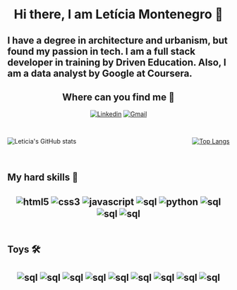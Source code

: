 <h1 align="center"> Hi there, I am Letícia Montenegro 👋 </h1>

<h2>I have a degree in architecture and urbanism, but found my passion in tech. I am a full stack developer in training by Driven Education. Also, I am a data analyst by Google at Coursera.</h2>

<h2 align="center"> Where can you find me 📲 </h2>

<div align="center">

[![Linkedin](https://img.shields.io/badge/LinkedIn-0077B5?style=for-the-badge&logo=linkedin&logoColor=white)](https://www.linkedin.com/in/let%C3%ADcia-montenegro-214b6b226/)
[![Gmail](https://img.shields.io/badge/Gmail-D14836?style=for-the-badge&logo=gmail&logoColor=white)](https://mail.google.com/mail/u/0/?tab=rm&ogbl#inbox?compose=CllgCKCFSxDsZBnjjLNdLCrfRlFDPgMkCmsSPZjfWWjpmfNhFkQzMJxNFMvGQDvgHSLMjfHfKMg)

</div>

<br>

<div style="display: flex; justify-content:space-between; align-items:center;">

![Leticia's GitHub stats](https://github-readme-stats.vercel.app/api?username=montenegroleticia&theme=tokyonight&show_icons=true)

[![Top Langs](https://github-readme-stats.vercel.app/api/top-langs/?username=montenegroleticia&layout=compact)](https://github.com/montenegroleticia/github-readme-stats)

</div>

<br>

<h2> My hard skills 🔧 <h2>
    
<div align ="center">
    <img align = "center" alt = "html5" src = "https://img.shields.io/badge/HTML5-E34F26?style=for-the-badge&logo=html5&logoColor=white" />
    <img align = "center" alt = "css3" src = "https://img.shields.io/badge/CSS3-1572B6?style=for-the-badge&logo=css3&logoColor=white" />
    <img align = "center" alt = "javascript" src = "https://img.shields.io/badge/JavaScript-323330?style=for-the-badge&logo=javascript&logoColor=F7DF1E" />
    <img align = "center" alt = "sql" src = "https://img.shields.io/badge/React-20232A?style=for-the-badge&logo=react&logoColor=61DAFB "/>
    <img align = "center" alt = "python" src = "https://img.shields.io/badge/Python-3776AB?style=for-the-badge&logo=python&logoColor=white" />
    <img align = "center" alt = "sql" src = "https://img.shields.io/badge/MySQL-005C84?style=for-the-badge&logo=mysql&logoColor=white" />
    <img align = "center" alt = "sql" src = "https://img.shields.io/badge/R-276DC3?style=for-the-badge&logo=r&logoColor=white" />
    <img align = "center" alt = "sql" src = "https://img.shields.io/badge/MongoDB-4EA94B?style=for-the-badge&logo=mongodb&logoColor=white" />
</div>

<br>

<h2> Toys 🛠️​ <h2>

<div align="center">
    <img align = "center" alt = "sql" src = "https://img.shields.io/badge/Figma-F24E1E?style=for-the-badge&logo=figma&logoColor=white" />
    <img align = "center" alt = "sql" src = "https://img.shields.io/badge/GIT-E44C30?style=for-the-badge&logo=git&logoColor=white" />
    <img align = "center" alt = "sql" src = "https://img.shields.io/badge/Ubuntu-E95420?style=for-the-badge&logo=ubuntu&logoColor=white" />
    <img align = "center" alt = "sql" src = "https://img.shields.io/badge/Jupyter-F37626.svg?&style=for-the-badge&logo=Jupyter&logoColor=white" />
    <img align = "center" alt = "sql" src = "https://img.shields.io/badge/VSCode-0078D4?style=for-the-badge&logo=visual%20studio%20code&logoColor=white" />
    <img align = "center" alt = "sql" src = "https://img.shields.io/badge/RStudio-75AADB?style=for-the-badge&logo=RStudio&logoColor=white" />
    <img align = "center" alt = "sql" src = "https://img.shields.io/badge/Windows-0078D6?style=for-the-badge&logo=windows&logoColor=white" />
    <img align = "center" alt = "sql" src = "https://img.shields.io/badge/GitHub-100000?style=for-the-badge&logo=github&logoColor=white" />
    <img align = "center" alt = "sql" src = "https://img.shields.io/badge/Microsoft_Excel-217346?style=for-the-badge&logo=microsoft-excel&logoColor=white" />
</div>


<!--
**montenegroleticia/montenegroleticia** is a ✨ _special_ ✨ repository because its `README.md` (this file) appears on your GitHub profile.

Here are some ideas to get you started:

- 🔭 I’m currently working on ...
- 🌱 I’m currently learning ...
- 👯 I’m looking to collaborate on ...
- 🤔 I’m looking for help with ...
- 💬 Ask me about ...
- 📫 How to reach me: ...
- 😄 Pronouns: ...
- ⚡ Fun fact: ...
-->
